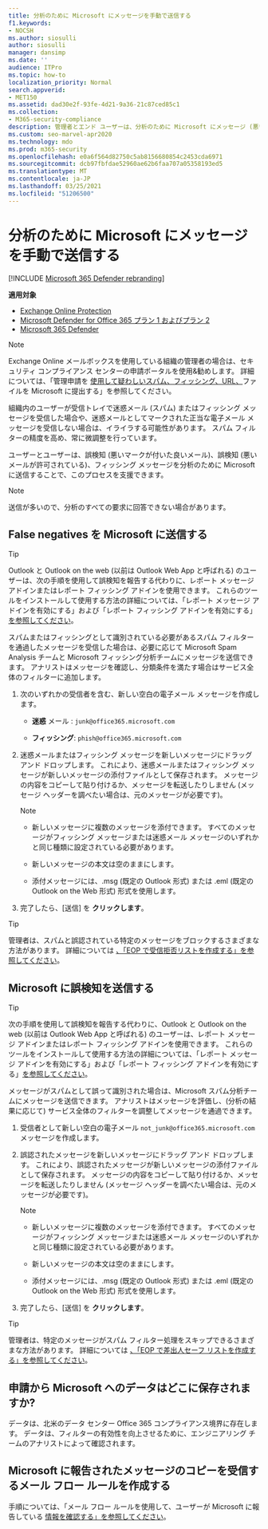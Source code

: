 ```yaml
---
title: 分析のために Microsoft にメッセージを手動で送信する
f1.keywords:
- NOCSH
ms.author: siosulli
author: siosulli
manager: dansimp
ms.date: ''
audience: ITPro
ms.topic: how-to
localization_priority: Normal
search.appverid:
- MET150
ms.assetid: dad30e2f-93fe-4d21-9a36-21c87ced85c1
ms.collection:
- M365-security-compliance
description: 管理者とエンド ユーザーは、分析のために Microsoft にメッセージ (悪いメールまたは悪いメールとしてマークされた良いメール) を電子メールで送信する方法について説明します。
ms.custom: seo-marvel-apr2020
ms.technology: mdo
ms.prod: m365-security
ms.openlocfilehash: e0a6f564d82750c5ab8156680854c2453cda6971
ms.sourcegitcommit: dcb97fbfdae52960ae62b6faa707a05358193ed5
ms.translationtype: MT
ms.contentlocale: ja-JP
ms.lasthandoff: 03/25/2021
ms.locfileid: "51206500"
---
```

# <a name="manually-submit-messages-to-microsoft-for-analysis"></a>分析のために Microsoft にメッセージを手動で送信する

[!INCLUDE [Microsoft 365 Defender rebranding](../includes/microsoft-defender-for-office.md)]

**適用対象**
- [Exchange Online Protection](exchange-online-protection-overview.md)
- [Microsoft Defender for Office 365 プラン 1 およびプラン 2](defender-for-office-365.md)
- [Microsoft 365 Defender](../defender/microsoft-365-defender.md)

> [!NOTE]
> Exchange Online メールボックスを使用している組織の管理者の場合は、セキュリティ コンプライアンス センターの申請ポータルを使用&勧めします。 詳細については、「管理申請を [使用して疑わしいスパム、フィッシング、URL、](admin-submission.md)ファイルを Microsoft に提出する」を参照してください。

組織内のユーザーが受信トレイで迷惑メール (スパム) またはフィッシング メッセージを受信した場合や、迷惑メールとしてマークされた正当な電子メール メッセージを受信しない場合は、イライラする可能性があります。 スパム フィルターの精度を高め、常に微調整を行っています。

ユーザーとユーザーは、誤検知 (悪いマークが付いた良いメール)、誤検知 (悪いメールが許可されている)、フィッシング メッセージを分析のために Microsoft に送信することで、このプロセスを支援できます。

> [!NOTE]
> 送信が多いので、分析のすべての要求に回答できない場合があります。

## <a name="submit-false-negatives-to-microsoft"></a>False negatives を Microsoft に送信する

> [!TIP]
> Outlook と Outlook on the web (以前は Outlook Web App と呼ばれる) のユーザーは、次の手順を使用して誤検知を報告する代わりに、レポート メッセージ アドインまたはレポート フィッシング アドインを使用できます。 これらのツールをインストールして使用する方法の詳細については、「[](enable-the-report-message-add-in.md)レポート メッセージ アドインを有効にする」および「レポート フィッシング アドインを有効にする」[を参照してください](enable-the-report-phish-add-in.md)。

スパムまたはフィッシングとして識別されている必要があるスパム フィルターを通過したメッセージを受信した場合は、必要に応じて Microsoft Spam Analysis チームと Microsoft フィッシング分析チームにメッセージを送信できます。 アナリストはメッセージを確認し、分類条件を満たす場合はサービス全体のフィルターに追加します。

1. 次のいずれかの受信者を含む、新しい空白の電子メール メッセージを作成します。

   - **迷惑** メール : `junk@office365.microsoft.com`

   - **フィッシング**: `phish@office365.microsoft.com`

2. 迷惑メールまたはフィッシング メッセージを新しいメッセージにドラッグ アンド ドロップします。 これにより、迷惑メールまたはフィッシング メッセージが新しいメッセージの添付ファイルとして保存されます。 メッセージの内容をコピーして貼り付けるか、メッセージを転送したりしません (メッセージ ヘッダーを調べたい場合は、元のメッセージが必要です)。

   > [!NOTE]
   >
   > - 新しいメッセージに複数のメッセージを添付できます。 すべてのメッセージがフィッシング メッセージまたは迷惑メール メッセージのいずれかと同じ種類に設定されている必要があります。
   >
   > - 新しいメッセージの本文は空のままにします。
   >
   > - 添付メッセージには、.msg (既定の Outlook 形式) または .eml (既定の Outlook on the Web 形式) 形式を使用します。

3. 完了したら、[送信] を **クリックします**。

> [!TIP]
> 管理者は、スパムと誤認されている特定のメッセージをブロックするさまざまな方法があります。 詳細については [、「EOP で受信拒否リストを作成する」を参照してください](create-block-sender-lists-in-office-365.md)。

## <a name="submit-false-positives-to-microsoft"></a>Microsoft に誤検知を送信する

> [!TIP]
> 次の手順を使用して誤検知を報告する代わりに、Outlook と Outlook on the web (以前は Outlook Web App と呼ばれる) のユーザーは、レポート メッセージ アドインまたはレポート フィッシング アドインを使用できます。 これらのツールをインストールして使用する方法の詳細については、「[](enable-the-report-message-add-in.md)レポート メッセージ アドインを有効にする」および「レポート フィッシング アドインを有効にする」[を参照してください](enable-the-report-phish-add-in.md)。


メッセージがスパムとして誤って識別された場合は、Microsoft スパム分析チームにメッセージを送信できます。 アナリストはメッセージを評価し、(分析の結果に応じて) サービス全体のフィルターを調整してメッセージを通過できます。

1. 受信者として新しい空白の電子メール `not_junk@office365.microsoft.com` メッセージを作成します。

2. 誤認されたメッセージを新しいメッセージにドラッグ アンド ドロップします。 これにより、誤認されたメッセージが新しいメッセージの添付ファイルとして保存されます。 メッセージの内容をコピーして貼り付けるか、メッセージを転送したりしません (メッセージ ヘッダーを調べたい場合は、元のメッセージが必要です)。

   > [!NOTE]
   >
   > - 新しいメッセージに複数のメッセージを添付できます。 すべてのメッセージがフィッシング メッセージまたは迷惑メール メッセージのいずれかと同じ種類に設定されている必要があります。
   >
   > - 新しいメッセージの本文は空のままにします。
   >
   > - 添付メッセージには、.msg (既定の Outlook 形式) または .eml (既定の Outlook on the Web 形式) 形式を使用します。

3. 完了したら、[送信] を **クリックします**。

> [!TIP]
> 管理者は、特定のメッセージがスパム フィルター処理をスキップできるさまざまな方法があります。 詳細については [、「EOP で差出人セーフ リストを作成する」を参照してください](create-safe-sender-lists-in-office-365.md)。

## <a name="where-is-the-data-from-submissions-to-microsoft-stored"></a>申請から Microsoft へのデータはどこに保存されますか?

データは、北米のデータ センター Office 365 コンプライアンス境界に存在します。 データは、フィルターの有効性を向上させるために、エンジニアリング チームのアナリストによって確認されます。

## <a name="create-a-mail-flow-rule-to-receive-copies-of-messages-that-are-reported-to-microsoft"></a>Microsoft に報告されたメッセージのコピーを受信するメール フロー ルールを作成する

手順については、「メール フロー ルールを使用して、ユーザーが Microsoft に報告している [情報を確認する」を参照してください](use-mail-flow-rules-to-see-what-your-users-are-reporting-to-microsoft.md)。
